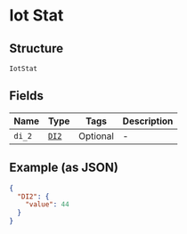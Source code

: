 
# Iot Stat

## Structure

`IotStat`

## Fields

| Name | Type | Tags | Description |
|  --- | --- | --- | --- |
| `di_2` | [`DI2`](../../doc/models/di2.md) | Optional | - |

## Example (as JSON)

```json
{
  "DI2": {
    "value": 44
  }
}
```

